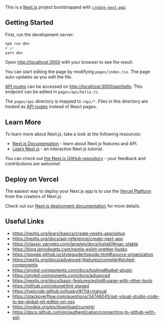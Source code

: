 This is a [Next.js](https://nextjs.org/) project bootstrapped with [`create-next-app`](https://github.com/vercel/next.js/tree/canary/packages/create-next-app).

## Getting Started

First, run the development server:

```bash
npm run dev
# or
yarn dev
```

Open [http://localhost:3000](http://localhost:3000) with your browser to see the result.

You can start editing the page by modifying `pages/index.tsx`. The page auto-updates as you edit the file.

[API routes](https://nextjs.org/docs/api-routes/introduction) can be accessed on [http://localhost:3000/api/hello](http://localhost:3000/api/hello). This endpoint can be edited in `pages/api/hello.ts`.

The `pages/api` directory is mapped to `/api/*`. Files in this directory are treated as [API routes](https://nextjs.org/docs/api-routes/introduction) instead of React pages.

## Learn More

To learn more about Next.js, take a look at the following resources:

- [Next.js Documentation](https://nextjs.org/docs) - learn about Next.js features and API.
- [Learn Next.js](https://nextjs.org/learn) - an interactive Next.js tutorial.

You can check out [the Next.js GitHub repository](https://github.com/vercel/next.js/) - your feedback and contributions are welcome!

## Deploy on Vercel

The easiest way to deploy your Next.js app is to use the [Vercel Platform](https://vercel.com/new?utm_medium=default-template&filter=next.js&utm_source=create-next-app&utm_campaign=create-next-app-readme) from the creators of Next.js.

Check out our [Next.js deployment documentation](https://nextjs.org/docs/deployment) for more details.

## Useful Links

- https://nextjs.org/learn/basics/create-nextjs-app/setup
- https://nextjs.org/docs/api-reference/create-next-app
- https://classic.yarnpkg.com/lang/en/docs/install/#mac-stable
- https://blog.jarrodwatts.com/nextjs-eslint-prettier-husky
- https://google.github.io/styleguide/tsguide.html#source-organization
- https://nextjs.org/docs/advanced-features/compiler#styled-components
- https://styled-components.com/docs/tooling#babel-plugin
- https://styled-components.com/docs/advanced
- https://nextjs.org/docs/basic-features/eslint#usage-with-other-tools
- https://github.com/okonet/lint-staged
- https://typicode.github.io/husky/#/?id=manual
- https://stackoverflow.com/questions/34746045/set-visual-studio-code-to-be-global-git-editor-on-osx
- https://nodejs.org/en/download/current/
- https://docs.github.com/en/authentication/connecting-to-github-with-ssh